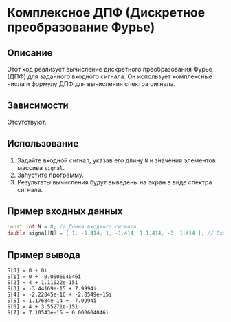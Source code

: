 # Комплексное ДПФ (Дискретное преобразование Фурье)

## Описание
Этот код реализует вычисление дискретного преобразования Фурье (ДПФ) для заданного входного сигнала. Он использует комплексные числа и формулу ДПФ для вычисления спектра сигнала.

## Зависимости
Отсутствуют.

## Использование
1. Задайте входной сигнал, указав его длину `N` и значения элементов массива `signal`.
2. Запустите программу.
3. Результаты вычисления будут выведены на экран в виде спектра сигнала.

## Пример входных данных
```cpp
const int N = 8; // Длина входного сигнала
double signal[N] = { 1, -1.414, 1, -1.414, 1,1.414, -3, 1.414 }; // Входной сигнал
```
## Пример вывода

```
S[0] = 0 + 0i
S[1] = 0 + -0.000604046i
S[2] = 4 + 1.11022e-15i
S[3] = -3.44169e-15 + 7.9994i
S[4] = -2.22045e-16 + -2.8549e-15i
S[5] = 1.17684e-14 + -7.9994i
S[6] = 4 + 3.55271e-15i
S[7] = 7.10543e-15 + 0.000604046i
```
